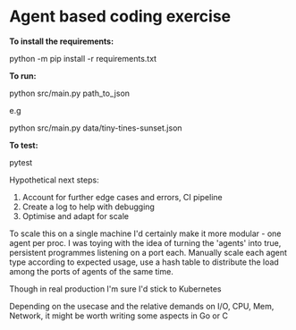 <h1> Agent based coding exercise </h1>



<strong>To install the requirements:</strong>

python -m pip install -r requirements.txt

<strong>To run:</strong> 

python src/main.py path_to_json

e.g

python src/main.py data/tiny-tines-sunset.json

<strong>To test:</strong>

pytest



Hypothetical next steps:
1. Account for further edge cases and errors, CI pipeline
2. Create a log to help with debugging
3. Optimise and adapt for scale 
 

To scale this on a single machine I'd certainly make it more modular - one agent per proc. I was toying with the idea of turning the 'agents' into true, persistent programmes listening on a port each. Manually scale each agent type according to expected usage, use a hash table to distribute the load among the ports of agents of the same time.

Though in real production I'm sure I'd stick to Kubernetes  

Depending on the usecase and the relative demands on I/O, CPU, Mem, Network, it might be worth writing some aspects in Go or C


